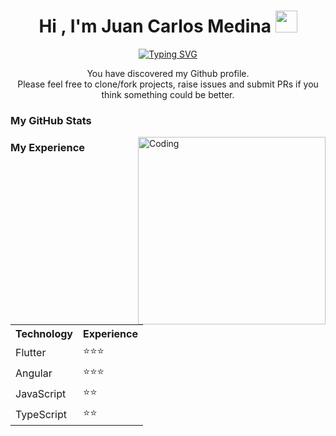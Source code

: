 
<h1 align="center"><b>Hi , I'm Juan Carlos Medina </b><img src="https://media.giphy.com/media/hvRJCLFzcasrR4ia7z/giphy.gif" width="35"></h1>
<!--  -->
<p align="center">
<a href="[https://git.io/typing-svg](https://github.com/JuanMedinaRdz)"><img src="https://readme-typing-svg.herokuapp.com?font=Fira+Code&pause=1000&color=F71DD1&random=false&width=435&lines=Computer+Systems+Engineer" alt="Typing SVG" /></a>
</p>

<div align="center">

You have discovered my Github profile. <br>
Please feel free to clone/fork projects, raise issues and submit PRs if you think something could be better. <br>

</div>

<h3>My GitHub Stats</h3>
<img align="right" alt="Coding" width="300" src="https://cdn.dribbble.com/users/1277312/screenshots/14733298/media/39b1045e593737587dd60e42c8422d1f.gif" >


<h3>My Experience</h3>
<!-- Incluye Font Awesome -->
<link rel="stylesheet" href="https://cdnjs.cloudflare.com/ajax/libs/font-awesome/6.0.0/css/all.min.css" integrity="sha512-AOtB3JQ/v3o7Y3MmODXW/m5zZhcSRiZIdC5rFr+T3ueKKGu7pRVa4eOTbT4vL5r0xlrJxm+v7Z1sO8J/jgHJQ==" crossorigin="anonymous" referrerpolicy="no-referrer" />

<table>
  <tr>
    <th>Technology</th>
    <th>Experience</th>
  </tr>
  <tr>
    <td><i class="fab fa-flutter"></i> Flutter</td>
    <td>⭐️⭐️⭐️</td>
  </tr>
  <tr>
    <td><i class="fab fa-angular"></i> Angular</td>
    <td>⭐️⭐️⭐️</td>
  </tr>
  <tr>
    <td><i class="fab fa-js"></i> JavaScript</td>
    <td>⭐️⭐️</td>
  </tr>
  <tr>
    <td><i class="fab fa-react"></i> TypeScript</td>
    <td>⭐️⭐️</td>
  </tr>
</table>
<br>

<!--
**JuanMedinaRdz/JuanMedinaRdz** is a ✨ _special_ ✨ repository because its `README.md` (this file) appears on your GitHub profile.

Here are some ideas to get you started:

- 🔭 I’m currently working on ...
- 🌱 I’m currently learning ...
- 👯 I’m looking to collaborate on ...
- 🤔 I’m looking for help with ...
- 💬 Ask me about ...
- 📫 How to reach me: ...
- 😄 Pronouns: ...
- ⚡ Fun fact: ...
-->
